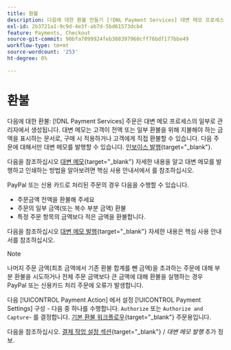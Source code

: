 ```yaml
---
title: 환불
description: 다음에 대한 환불 만들기 [!DNL Payment Services] 대변 메모 프로세스의 일부로 관리자의 주문.
exl-id: 2b3721a1-9c9d-4e3f-ab7d-5bd61573dcb4
feature: Payments, Checkout
source-git-commit: 90bfa7099924feb308397960cff76bdf177bbe49
workflow-type: tm+mt
source-wordcount: '253'
ht-degree: 0%

---
```


# 환불

다음에 대한 환불: [!DNL Payment Services] 주문은 대변 메모 프로세스의 일부로 관리자에서 생성됩니다. 대변 메모는 고객이 전액 또는 일부 환불을 위해 지불해야 하는 금액을 표시하는 문서로, 구매 시 적용하거나 고객에게 직접 환불할 수 있습니다. 다음 주문에 대해서만 대변 메모를 발행할 수 있습니다. [인보이스 발행](https://docs.magento.com/user-guide/sales/invoice-create.html){target="_blank"}.

다음을 참조하십시오 [대변 메모](https://docs.magento.com/user-guide/sales/credit-memos.html){target="_blank"} 자세한 내용을 알고 대변 메모를 발행하고 인쇄하는 방법을 알아보려면 핵심 사용 안내서에서 를 참조하십시오.

PayPal 또는 신용 카드로 처리된 주문의 경우 다음을 수행할 수 있습니다.

* 주문금액 전액을 환불해 주세요
* 주문의 일부 금액(또는 복수 부분 금액) 환불
* 특정 주문 항목의 금액보다 적은 금액을 환불합니다.

다음을 참조하십시오 [대변 메모 발행](https://docs.magento.com/user-guide/sales/credit-memo-create.html){target="_blank"} 자세한 내용은 핵심 사용 안내서를 참조하십시오.

>[!NOTE]
>
>나머지 주문 금액(최초 금액에서 기존 환불 합계를 뺀 금액)을 초과하는 주문에 대해 부분 환불을 시도하거나 전체 주문 금액보다 큰 금액에 대해 환불을 실행하는 경우 PayPal 또는 신용카드 처리 주문에 오류가 발생합니다.

다음 [!UICONTROL Payment Action] 에서 설정 [!UICONTROL Payment Settings] 구성 - 다음 중 하나를 수행합니다. `Authorize` 또는 `Authorize and Capture`- 를 결정합니다. [기본 환불 워크플로우](https://docs.magento.com/user-guide/sales/credit-memos.html#refund-workflow){target="_blank"} 주문용입니다.

다음을 참조하십시오. [결제 작업 설정 섹션](https://docs.magento.com/user-guide/sales/credit-memo-create.html#payment-action-setting){target="_blank"} / _대변 메모 발행_ 추가 정보.
